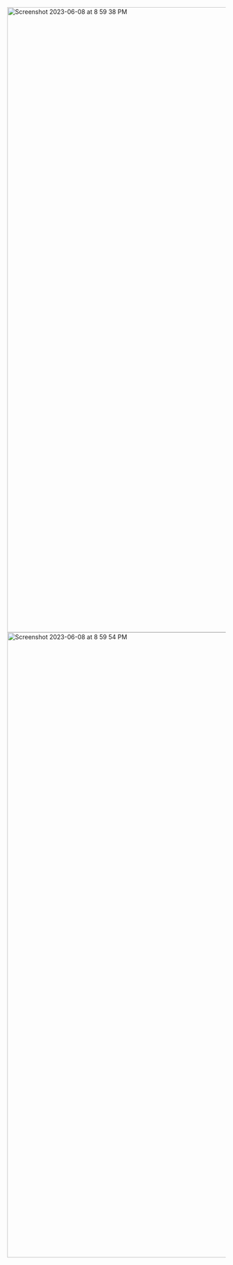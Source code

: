 <img width="1440" alt="Screenshot 2023-06-08 at 8 59 38 PM" src="https://github.com/vvegesna01/eras-tour-tracker/assets/59417081/399ef68b-0452-45ed-abc0-d4a8153c97fc">

<br>
<img width="1440" alt="Screenshot 2023-06-08 at 8 59 54 PM" src="https://github.com/vvegesna01/eras-tour-tracker/assets/59417081/6f9e18ef-8e83-4cc5-99c5-fd876f79367c">
